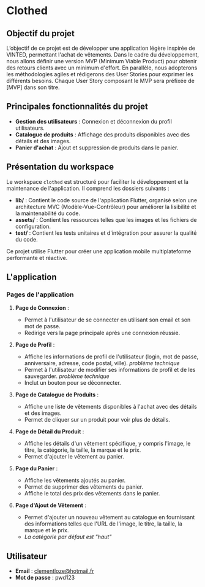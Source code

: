# Clothed
## Objectif du projet

L’objectif de ce projet est de développer une application légère inspirée de VINTED, permettant l'achat de vêtements. Dans le cadre du développement, nous allons définir une version MVP (Minimum Viable Product) pour obtenir des retours clients avec un minimum d'effort. En parallèle, nous adopterons les méthodologies agiles et rédigerons des User Stories pour exprimer les différents besoins. Chaque User Story composant le MVP sera préfixée de [MVP] dans son titre.

## Principales fonctionnalités du projet

- **Gestion des utilisateurs** : Connexion et déconnexion du profil utilisateurs.
- **Catalogue de produits** : Affichage des produits disponibles avec des détails et des images.
- **Panier d'achat** : Ajout et suppression de produits dans le panier.

## Présentation du workspace

Le workspace `clothed` est structuré pour faciliter le développement et la maintenance de l'application. Il comprend les dossiers suivants :
- **lib/** : Contient le code source de l'application Flutter, organisé selon une architecture MVC (Modèle-Vue-Contrôleur) pour améliorer la lisibilité et la maintenabilité du code.
- **assets/** : Contient les ressources telles que les images et les fichiers de configuration.
- **test/** : Contient les tests unitaires et d'intégration pour assurer la qualité du code.

Ce projet utilise Flutter pour créer une application mobile multiplateforme performante et réactive.

## L'application
### Pages de l'application

1. **Page de Connexion** :
   - Permet à l'utilisateur de se connecter en utilisant son email et son mot de passe.
   - Redirige vers la page principale après une connexion réussie.

2. **Page de Profil** :
   - Affiche les informations de profil de l'utilisateur (login, mot de passe, anniversaire, adresse, code postal, ville). *problème technique*
   - Permet à l'utilisateur de modifier ses informations de profil et de les sauvegarder. *problème technique*
   - Inclut un bouton pour se déconnecter.

3. **Page de Catalogue de Produits** :
   - Affiche une liste de vêtements disponibles à l'achat avec des détails et des images.
   - Permet de cliquer sur un produit pour voir plus de détails.

4. **Page de Détail du Produit** :
   - Affiche les détails d'un vêtement spécifique, y compris l'image, le titre, la catégorie, la taille, la marque et le prix.
   - Permet d'ajouter le vêtement au panier.

5. **Page du Panier** :
   - Affiche les vêtements ajoutés au panier.
   - Permet de supprimer des vêtements du panier.
   - Affiche le total des prix des vêtements dans le panier.

6. **Page d'Ajout de Vêtement** :
   - Permet d'ajouter un nouveau vêtement au catalogue en fournissant des informations telles que l'URL de l'image, le titre, la taille, la marque et le prix.
   - *La catégorie par défaut est "haut"*

## Utilisateur
- **Email** : clementloze@hotmail.fr
- **Mot de passe** : pwd123